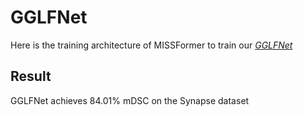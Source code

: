 # GGLFNet

Here is the training architecture of MISSFormer to train our *[GGLFNet](https://github.com/Starrrrr1/GGLFNet)*

## Result

GGLFNet achieves 84.01% mDSC on the Synapse dataset
